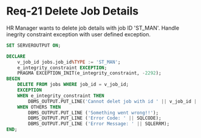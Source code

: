 # Req-21 Delete Job Details

HR Manager wants to delete job details with job ID 'ST_MAN'.
Handle inegrity constraint exception with user defined exception.

```sql
SET SERVEROUTPUT ON;

DECLARE
    v_job_id jobs.job_id%TYPE := 'ST_MAN';
    e_integrity_constraint EXCEPTION;
    PRAGMA EXCEPTION_INIT(e_integrity_constraint, -2292);
BEGIN   
    DELETE FROM jobs WHERE job_id = v_job_id;
    EXCEPTION
    WHEN e_integrity_constraint THEN
        DBMS_OUTPUT.PUT_LINE('Cannot delet job with id ' || v_job_id || ' there are employees assigned to it');
    WHEN OTHERS THEN
        DBMS_OUTPUT.PUT_LINE ('Something went wrong!!');
        DBMS_OUTPUT.PUT_LINE ('Error Code: ' || SQLCODE);
        DBMS_OUTPUT.PUT_LINE ('Error Message: ' || SQLERRM);
END;
```
